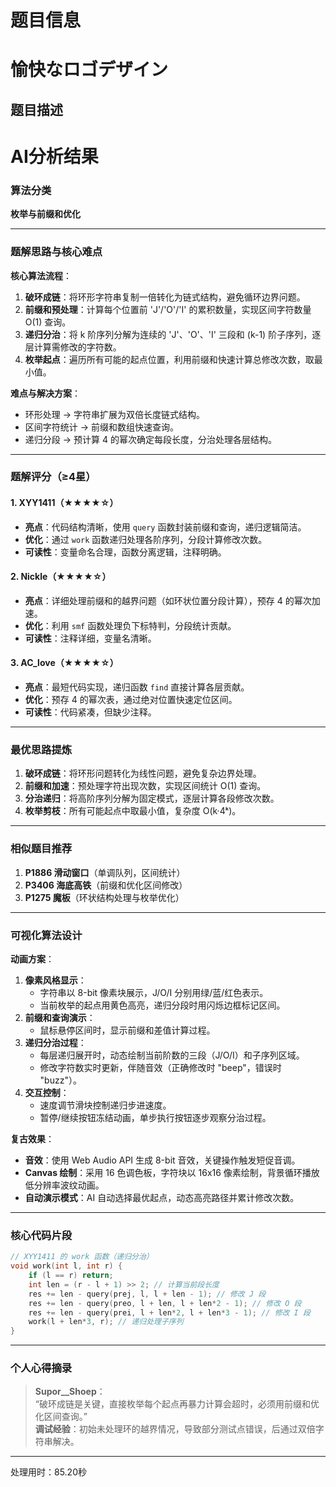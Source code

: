 # 题目信息

# 愉快なロゴデザイン

## 题目描述

[problemUrl]: https://atcoder.jp/contests/joisc2015/tasks/joisc2015_b

# AI分析结果



### 算法分类
**枚举与前缀和优化**

---

### 题解思路与核心难点
**核心算法流程**：  
1. **破环成链**：将环形字符串复制一倍转化为链式结构，避免循环边界问题。  
2. **前缀和预处理**：计算每个位置前 'J'/'O'/'I' 的累积数量，实现区间字符数量 O(1) 查询。  
3. **递归分治**：将 k 阶序列分解为连续的 'J'、'O'、'I' 三段和 (k-1) 阶子序列，逐层计算需修改的字符数。  
4. **枚举起点**：遍历所有可能的起点位置，利用前缀和快速计算总修改次数，取最小值。

**难点与解决方案**：  
- 环形处理 → 字符串扩展为双倍长度链式结构。  
- 区间字符统计 → 前缀和数组快速查询。  
- 递归分段 → 预计算 4 的幂次确定每段长度，分治处理各层结构。

---

### 题解评分（≥4星）
#### 1. XYY1411（★★★★☆）  
- **亮点**：代码结构清晰，使用 `query` 函数封装前缀和查询，递归逻辑简洁。  
- **优化**：通过 `work` 函数递归处理各阶序列，分段计算修改次数。  
- **可读性**：变量命名合理，函数分离逻辑，注释明确。

#### 2. Nickle（★★★★☆）  
- **亮点**：详细处理前缀和的越界问题（如环状位置分段计算），预存 4 的幂次加速。  
- **优化**：利用 `smf` 函数处理负下标特判，分段统计贡献。  
- **可读性**：注释详细，变量名清晰。

#### 3. AC_love（★★★★☆）  
- **亮点**：最短代码实现，递归函数 `find` 直接计算各层贡献。  
- **优化**：预存 4 的幂次表，通过绝对位置快速定位区间。  
- **可读性**：代码紧凑，但缺少注释。

---

### 最优思路提炼
1. **破环成链**：将环形问题转化为线性问题，避免复杂边界处理。  
2. **前缀和加速**：预处理字符出现次数，实现区间统计 O(1) 查询。  
3. **分治递归**：将高阶序列分解为固定模式，逐层计算各段修改次数。  
4. **枚举剪枝**：所有可能起点中取最小值，复杂度 O(k·4ᵏ)。

---

### 相似题目推荐
1. **P1886 滑动窗口**（单调队列，区间统计）  
2. **P3406 海底高铁**（前缀和优化区间修改）  
3. **P1275 魔板**（环状结构处理与枚举优化）

---

### 可视化算法设计
**动画方案**：  
1. **像素风格显示**：  
   - 字符串以 8-bit 像素块展示，J/O/I 分别用绿/蓝/红色表示。  
   - 当前枚举的起点用黄色高亮，递归分段时用闪烁边框标记区间。  
2. **前缀和查询演示**：  
   - 鼠标悬停区间时，显示前缀和差值计算过程。  
3. **递归分治过程**：  
   - 每层递归展开时，动态绘制当前阶数的三段（J/O/I）和子序列区域。  
   - 修改字符数实时更新，伴随音效（正确修改时 "beep"，错误时 "buzz"）。  
4. **交互控制**：  
   - 速度调节滑块控制递归步进速度。  
   - 暂停/继续按钮冻结动画，单步执行按钮逐步观察分治过程。

**复古效果**：  
- **音效**：使用 Web Audio API 生成 8-bit 音效，关键操作触发短促音调。  
- **Canvas 绘制**：采用 16 色调色板，字符块以 16x16 像素绘制，背景循环播放低分辨率波纹动画。  
- **自动演示模式**：AI 自动选择最优起点，动态高亮路径并累计修改次数。

---

### 核心代码片段
```cpp
// XYY1411 的 work 函数（递归分治）
void work(int l, int r) {
    if (l == r) return;
    int len = (r - l + 1) >> 2; // 计算当前段长度
    res += len - query(prej, l, l + len - 1); // 修改 J 段
    res += len - query(preo, l + len, l + len*2 - 1); // 修改 O 段
    res += len - query(prei, l + len*2, l + len*3 - 1); // 修改 I 段
    work(l + len*3, r); // 递归处理子序列
}
```

---

### 个人心得摘录
> **Supor__Shoep**：  
> “破环成链是关键，直接枚举每个起点再暴力计算会超时，必须用前缀和优化区间查询。”  
> **调试经验**：初始未处理环的越界情况，导致部分测试点错误，后通过双倍字符串解决。

---
处理用时：85.20秒